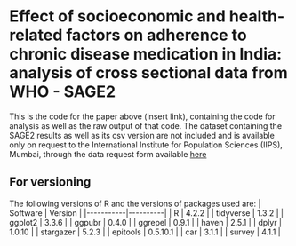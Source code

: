 # Effect of socioeconomic and health-related factors on adherence to chronic disease medication in India: analysis of cross sectional data from WHO - SAGE2

This is the code for the paper above (insert link), containing the code for analysis as well as the raw output of that code. The dataset containing the SAGE2 results as well as its csv version are not included and is available only on request to the International Institute for Population Sciences (IIPS), Mumbai, through the data request form available [here](https://iipsindia.ac.in/content/SAGE-data)

## For versioning

The following versions of R and the versions of packages used are:
| Software  | Version  |
|-----------|----------|
| R         | 4.2.2    |
| tidyverse | 1.3.2    |
| ggplot2   | 3.3.6    |
| ggpubr    | 0.4.0    |
| ggrepel   | 0.9.1    |
| haven     | 2.5.1    |
| dplyr     | 1.0.10   |
| stargazer | 5.2.3    |
| epitools  | 0.5.10.1 |
| car       | 3.1.1    |
| survey    | 4.1.1    |
